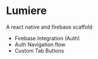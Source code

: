 # Lumiere

A react native and firebase scaffold

- Firebase Integration (Auth)
- Auth Navigation flow
- Custom Tab Buttons
